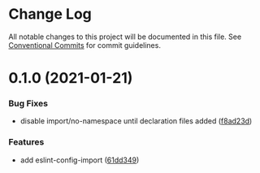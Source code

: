 # Change Log

All notable changes to this project will be documented in this file.
See [Conventional Commits](https://conventionalcommits.org) for commit guidelines.

# 0.1.0 (2021-01-21)


### Bug Fixes

* disable import/no-namespace until declaration files added ([f8ad23d](https://github.com/azimutlabs/eslint/commit/f8ad23defa0b3103d74657d927f49af3ed9485ff))


### Features

* add eslint-config-import ([61dd349](https://github.com/azimutlabs/eslint/commit/61dd3493f7588afb3c1b76c9bc464e5616786677))
